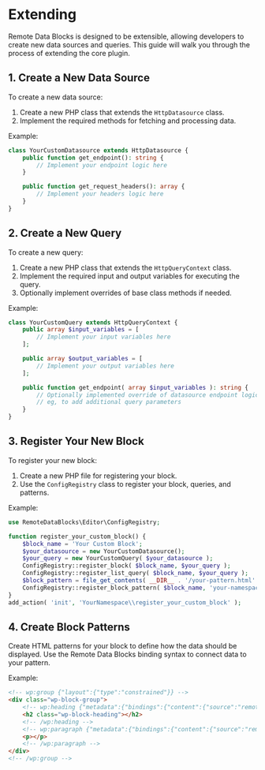 # Extending

Remote Data Blocks is designed to be extensible, allowing developers to create new data sources and queries. This guide will walk you through the process of extending the core plugin.

## 1. Create a New Data Source

To create a new data source:

1. Create a new PHP class that extends the `HttpDatasource` class.
2. Implement the required methods for fetching and processing data.

Example:

```php
class YourCustomDatasource extends HttpDatasource {
	public function get_endpoint(): string {
        // Implement your endpoint logic here
	}

	public function get_request_headers(): array {
        // Implement your headers logic here
	}
}
```

## 2. Create a New Query

To create a new query:

1. Create a new PHP class that extends the `HttpQueryContext` class.
2. Implement the required input and output variables for executing the query.
3. Optionally implement overrides of base class methods if needed.

Example:

```php
class YourCustomQuery extends HttpQueryContext {
    public array $input_variables = [
        // Implement your input variables here
    ];

    public array $output_variables = [
        // Implement your output variables here
    ];

    public function get_endpoint( array $input_variables ): string {
        // Optionally implemented override of datasource endpoint logic here
        // eg, to add additional query parameters
    }
}
```

## 3. Register Your New Block

To register your new block:

1. Create a new PHP file for registering your block.
2. Use the `ConfigRegistry` class to register your block, queries, and patterns.

Example:

```php
use RemoteDataBlocks\Editor\ConfigRegistry;

function register_your_custom_block() {
    $block_name = 'Your Custom Block';
    $your_datasource = new YourCustomDatasource();
    $your_query = new YourCustomQuery( $your_datasource );
    ConfigRegistry::register_block( $block_name, $your_query );
    ConfigRegistry::register_list_query( $block_name, $your_query );
    $block_pattern = file_get_contents( __DIR__ . '/your-pattern.html' );
    ConfigRegistry::register_block_pattern( $block_name, 'your-namespace/your-pattern', $block_pattern );
}
add_action( 'init', 'YourNamespace\\register_your_custom_block' );
```

## 4. Create Block Patterns

Create HTML patterns for your block to define how the data should be displayed. Use the Remote Data Blocks binding syntax to connect data to your pattern.

Example:

```html
<!-- wp:group {"layout":{"type":"constrained"}} -->
<div class="wp-block-group">
	<!-- wp:heading {"metadata":{"bindings":{"content":{"source":"remote-data/binding","args":{"field":"title"}}}}} -->
	<h2 class="wp-block-heading"></h2>
	<!-- /wp:heading -->
	<!-- wp:paragraph {"metadata":{"bindings":{"content":{"source":"remote-data/binding","args":{"field":"description"}}}}} -->
	<p></p>
	<!-- /wp:paragraph -->
</div>
<!-- /wp:group -->
```
